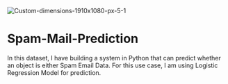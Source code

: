 ![Custom-dimensions-1910x1080-px-5-1](https://github.com/TariqAi/Spam-Mail-Prediction/assets/145915009/8986a2f9-72ea-4138-b312-f3dec069e2ef)

# Spam-Mail-Prediction
In this dataset, I have building a system in Python that can predict whether an object is either Spam Email Data. For this use case, I am using Logistic Regression Model for prediction.
